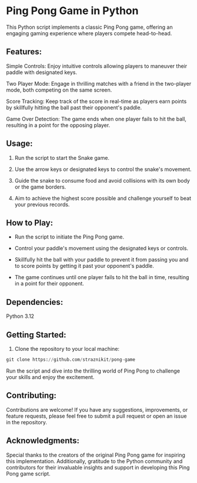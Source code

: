 # Ping Pong Game in Python

This Python script implements a classic Ping Pong game, offering an engaging gaming experience where players compete head-to-head.

## Features:

Simple Controls: Enjoy intuitive controls allowing players to maneuver their paddle with designated keys.

Two Player Mode: Engage in thrilling matches with a friend in the two-player mode, both competing on the same screen.

Score Tracking: Keep track of the score in real-time as players earn points by skillfully hitting the ball past their opponent's paddle.

Game Over Detection: The game ends when one player fails to hit the ball, resulting in a point for the opposing player. 

## Usage:

1. Run the script to start the Snake game.

2. Use the arrow keys or designated keys to control the snake's movement.

3. Guide the snake to consume food and avoid collisions with its own body or the game borders.

4. Aim to achieve the highest score possible and challenge yourself to beat your previous records.

## How to Play:

- Run the script to initiate the Ping Pong game.

- Control your paddle's movement using the designated keys or controls.

- Skillfully hit the ball with your paddle to prevent it from passing you and to score points by getting it past your opponent's paddle.

- The game continues until one player fails to hit the ball in time, resulting in a point for their opponent. 

## Dependencies:

Python 3.12

## Getting Started:

1. Clone the repository to your local machine:
```python
git clone https://github.com/straznikit/pong-game
```
Run the script and dive into the thrilling world of Ping Pong to challenge your skills and enjoy the excitement.

## Contributing:

Contributions are welcome! If you have any suggestions, improvements, or feature requests, please feel free to submit a pull request or open an issue in the repository.

## Acknowledgments:

Special thanks to the creators of the original Ping Pong game for inspiring this implementation. Additionally, gratitude to the Python community and contributors for their invaluable insights and support in developing this Ping Pong game script.



